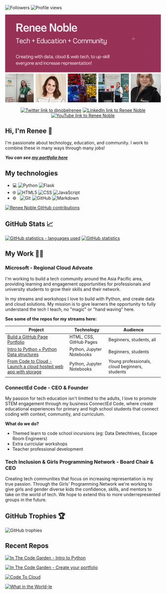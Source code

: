 ![Followers](https://img.shields.io/github/followers/reneenoble?label=Followers&style=flat-square) ![Profile views](https://gpvc.arturio.dev/reneenoble)

![banner that says Renee Noble - Tech + Education + Community. Building with data & web tech, to up-skill everyone and increase representation!](assets/renee-banner.gif)

<div align="center">

[![Twitter link to @nobelrenee](https://img.shields.io/badge/-Twitter-55acee?style=flat-square&logo=twitter&logoColor=white)](https://twitter.com/noble_renee)
[![LinkedIn link to Renee Noble](https://img.shields.io/badge/-LinkedIn-0072b1?style=flat-square&logo=linkedin&logoColor=white)](https://www.linkedin.com/in/renee-noble-48a37159/)
[![YouTube link to Renee Noble](https://img.shields.io/badge/-Youtube-FF0000?style=flat-square&logo=Youtube&logoColor=white)](https://www.youtube.com/user/RENEELNOBLE/playlists)

</div>


## Hi, I'm Renee 👋
I'm passionate about technology, education, and community. I work to combine these in many ways through many jobs!

***You can see [my portfolio here](https://reneenoble.github.io/portfolio-morning/)***



## My technologies
- 💻
  ![Python](https://img.shields.io/badge/-Python-333333?style=flat&logo=python)
  ![Flask](https://img.shields.io/badge/-Flask-333333?style=flat&logo=flask)
- 🌐 
  ![HTML5](https://img.shields.io/badge/-HTML5-333333?style=flat&logo=HTML5)
  ![CSS](https://img.shields.io/badge/-CSS-333333?style=flat&logo=CSS3&logoColor=1572B6)
  ![JavaScript](https://img.shields.io/badge/-JavaScript-333333?style=flat&logo=javascript)
- ⚙️ &nbsp;
  ![Git](https://img.shields.io/badge/-Git-333333?style=flat&logo=git)
  ![GitHub](https://img.shields.io/badge/-GitHub-333333?style=flat&logo=github)
  ![Markdown](https://img.shields.io/badge/-Markdown-333333?style=flat&logo=markdown)

[![Renee Noble GitHub contributions](https://denvercoder1-activity-graph.herokuapp.com/graph/?username=reneenoble&bg_color=efefefd&color=5896ef&line=da5b0b&point=da5b0b&hide_border=true)](https://github.com/reneenoble/github-readme-activity-graph)


##  GitHub Stats &#x1f4c8;

[![GitHub statistics - languages used](https://github-readme-stats.vercel.app/api/top-langs/?username=reneenoble&langs_count=3)](https://github.com/reneenoble/reneenoble)
[![GitHub statistics](https://github-readme-stats.vercel.app/api?username=reneenoble&show_icons=true)](https://github.com/reneenoble/reneenoble)

## My Work 👩‍💻
### **Microsoft - Regional Cloud Advoate**
I'm working to build a tech community around the Asia Pacific area, providing learning and engagement opportunities for professionals and university students to grow their skills and their network. 

In my streams and workshops I love to build with Python, and create data and cloud solutions. My mission is to give learners the opportunity to fully understand the tech I teach, no "magic" or "hand waving" here. 

**See some of the repos for my streams here:**

Project | Technology | Audience 
---- | ---- | ----
[Build a GitHub Page Portfolio](https://github.com/in-the-code-garden/portfolio-template) | HTML, CSS, GitHub Pages | Beginners, students, all
[Intro to Python + Python  Data structures](https://github.com/reneenoble/code-garden) | Python, Jupyter Notebooks | Beginners, students
[From Code to Cloud - Launch a cloud hosted web app with storage](https://github.com/reneenoble/code-to-cloud) | Python, Jupyter Notebooks | Young professionals, cloud beginners, students
||| 

### **ConnectEd Code - CEO & Founder**
My passion for tech education isn't limitted to the adults, I love to promote STEM engagement through my business ConnectEd Code, where create educational experiences for primary and high school students that connect coding with context, community, and curriculum. 

**What do we do?**
- Themed learn to code school incursions (eg: Data Detechtives, Escape Room Engineers)
- Extra currciular workshops
- Teacher professional development 

### **Tech Inclusion & Girls Programming Network - Board Chair & CEO**
Creating tech communities that focus on increasing representation is my true passion. Through the Girls' Programming Network we're working to give girls and gender diverse kids the confidence, skills, and mentors to take on the world of tech. We hope to extend this to more underrepresented groups in the future. 


## GitHub Trophies 🏆
![GitHub trophies](https://github-profile-trophy.vercel.app/?username=reneenoble&theme=onedark&no-frame=false&no-bg=false?_vercel_no_cache=1)


## Recent Repos
[![In The Code Garden - Intro to Python](https://github-readme-stats.vercel.app/api/pin/?username=reneenoble&repo=code-garden&theme=react&border_color=61dafb&border_radius=10)](https://github.com/reneenoble/code-garden)

[![In The Code Garden - Create your portfolio](https://github-readme-stats.vercel.app/api/pin/?username=in-the-code-garden&repo=portfolio-template&theme=react&border_color=61dafb&border_radius=10)](https://github.com/in-the-code-garden/portfolio-template)

[![Code To Cloud](https://github-readme-stats.vercel.app/api/pin/?username=reneenoble&repo=code-to-cloud&theme=react&border_color=61dafb&border_radius=10)](https://github.com/reneenbole/code-to-cloud)

[![What in the World-le](https://github-readme-stats.vercel.app/api/pin/?username=reneenoble&repo=what-in-the-worldle&theme=react&border_color=61dafb&border_radius=10)](https://github.com/reneenbole/what-in-the-worldle)
